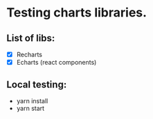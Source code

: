 # Testing charts libraries.

## List of libs:
- [x] Recharts
- [x] Echarts (react components)

## Local testing:
- yarn install
- yarn start